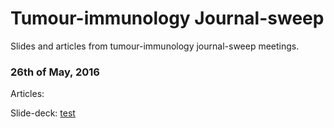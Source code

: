 # Tumour-immunology Journal-sweep

Slides and articles from tumour-immunology journal-sweep meetings.

### 26th of May, 2016

Articles:

Slide-deck: <a href="#">test</a>

